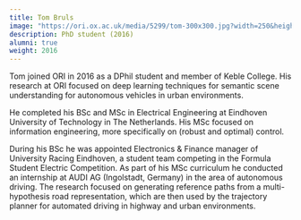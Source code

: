 ```yaml
---
title: Tom Bruls
image: "https://ori.ox.ac.uk/media/5299/tom-300x300.jpg?width=250&height=250&v=1d9e229f7a78df0"
description: PhD student (2016)
alumni: true
weight: 2016
---
```


Tom joined ORI in 2016 as a DPhil student and member of Keble College. His research at ORI focused on deep learning techniques for semantic scene understanding for autonomous vehicles in urban environments.

He completed his BSc and MSc in Electrical Engineering at Eindhoven University of Technology in The Netherlands. His MSc focused on information engineering, more specifically on (robust and optimal) control.

During his BSc he was appointed Electronics & Finance manager of University Racing Eindhoven, a student team competing in the Formula Student Electric Competition. As part of his MSc curriculum he conducted an internship at AUDI AG (Ingolstadt, Germany) in the area of autonomous driving. The research focused on generating reference paths from a multi-hypothesis road representation, which are then used by the trajectory planner for automated driving in highway and urban environments.

